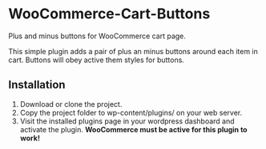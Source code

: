 # WooCommerce-Cart-Buttons
Plus and minus buttons for WooCommerce cart page.

This simple plugin adds a pair of plus an minus buttons around each item in cart. Buttons will obey active them styles for buttons.
## Installation
1. Download or clone the project.
2. Copy the project folder to wp-content/plugins/ on your web server.
3. Visit the installed plugins page in your wordpress dashboard and activate the plugin. 
**WooCommerce must be active for this plugin to work!**
